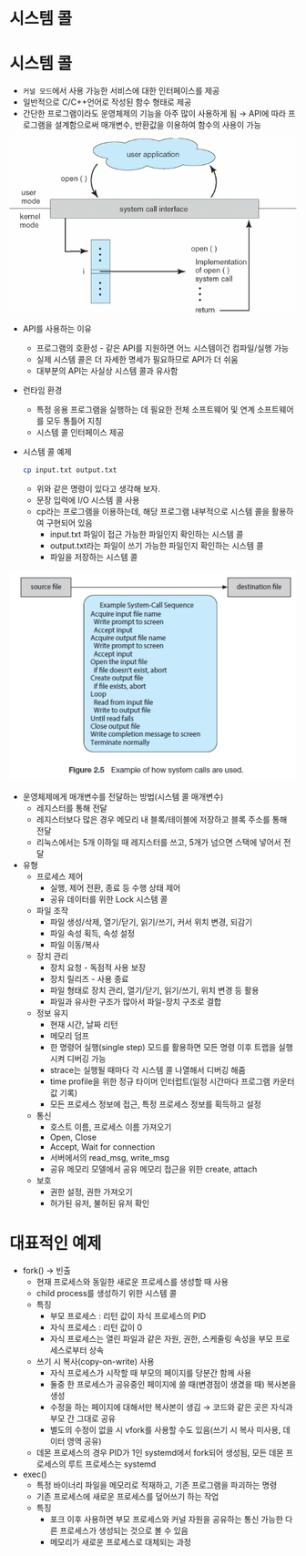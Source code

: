 # 시스템 콜

# 시스템 콜

- `커널 모드`에서 사용 가능한 서비스에 대한 인터페이스를 제공
- 일반적으로 C/C++언어로 작성된 함수 형태로 제공
- 간단한 프로그램이라도 운영체제의 기능을 아주 많이 사용하게 됨 → API에 따라 프로그램을 설계함으로써 매개변수, 반환값을 이용하여 함수의 사용이 가능

![syscall](images/syscall.png)

- API를 사용하는 이유
    - 프로그램의 호환성 - 같은 API를 지원하면 어느 시스템이건 컴파일/실행 가능
    - 실제 시스템 콜은 더 자세한 명세가 필요하므로 API가 더 쉬움
    - 대부분의 API는 사실상 시스템 콜과 유사함
- 런타임 환경
    - 특정 응용 프로그램을 실행하는 데 필요한 전체 소프트웨어 및 연계 소프트웨어를 모두 통틀어 지칭
    - 시스템 콜 인터페이스 제공
- 시스템 콜 예제
    
    ```bash
    cp input.txt output.txt
    ```
    
    - 위와 같은 명령이 있다고 생각해 보자.
    - 문장 입력에 I/O 시스템 콜 사용
    - cp라는 프로그램을 이용하는데, 해당 프로그램 내부적으로 시스템 콜을 활용하여 구현되어 있음
        - input.txt 파일이 접근 가능한 파일인지 확인하는 시스템 콜
        - output.txt라는 파일이 쓰기 가능한 파일인지 확인하는 시스템 콜
        - 파일을 저장하는 시스템 콜

![cp](images/cp.png)

- 운영체제에게 매개변수를 전달하는 방법(시스템 콜 매개변수)
    - 레지스터를 통해 전달
    - 레지스터보다 많은 경우 메모리 내 블록/테이블에 저장하고 블록 주소를 통해 전달
    - 리눅스에서는 5개 이하일 때 레지스터를 쓰고, 5개가 넘으면 스택에 넣어서 전달
- 유형
    - 프로세스 제어
        - 실행, 제어 전환, 종료 등 수행 상태 제어
        - 공유 데이터를 위한 Lock 시스템 콜
    - 파일 조작
        - 파일 생성/삭제, 열기/닫기, 읽기/쓰기, 커서 위치 변경, 되감기
        - 파일 속성 획득, 속성 설정
        - 파일 이동/복사
    - 장치 관리
        - 장치 요청 - 독점적 사용 보장
        - 장치 릴리즈 - 사용 종료
        - 파일 형태로 장치 관리, 열기/닫기, 읽기/쓰기, 위치 변경 등 활용
        - 파일과 유사한 구조가 많아서 파일-장치 구조로 결합
    - 정보 유지
        - 현재 시간, 날짜 리턴
        - 메모리 덤프
        - 한 명령어 실행(single step) 모드를 활용하면 모든 명령 이후 트랩을 실행시켜 디버깅 가능
        - strace는 실행될 때마다 각 시스템 콜 나열해서 디버깅 해줌
        - time profile을 위한 정규 타이머 인터럽트(일정 시간마다 프로그램 카운터 값 기록)
        - 모든 프로세스 정보에 접근, 특정 프로세스 정보를 획득하고 설정
    - 통신
        - 호스트 이름, 프로세스 이름 가져오기
        - Open, Close
        - Accept, Wait for connection
        - 서버에서의 read_msg, write_msg
        - 공유 메모리 모델에서 공유 메모리 접근을 위한 create, attach
    - 보호
        - 권한 설정, 권한 가져오기
        - 허가된 유저, 불허된 유저 확인

# 대표적인 예제

- fork() → 빈출
    - 현재 프로세스와 동일한 새로운 프로세스를 생성할 때 사용
    - child process를 생성하기 위한 시스템 콜
    - 특징
        - 부모 프로세스 : 리턴 값이 자식 프로세스의 PID
        - 자식 프로세스 : 리턴 값이 0
        - 자식 프로세스는 열린 파일과 같은 자원, 권한, 스케줄링 속성을 부모 프로세스로부터 상속
    - 쓰기 시 복사(copy-on-write) 사용
        - 자식 프로세스가 시작할 때 부모의 페이지를 당분간 함께 사용
        - 둘중 한 프로세스가 공유중인 페이지에 쓸 때(변경점이 생겼을 때) 복사본을 생성
        - 수정을 하는 페이지에 대해서만 복사본이 생김 → 코드와 같은 곳은 자식과 부모 간 그대로 공유
        - 별도의 수정이 없을 시 vfork를 사용할 수도 있음(쓰기 시 복사 미사용, 데이터 영역 공유)
    - 데몬 프로세스의 경우 PID가 1인 systemd에서 fork되어 생성됨, 모든 데몬 프로세스의 루트 프로세스는 systemd
- exec()
    - 특정 바이너리 파일을 메모리로 적재하고, 기존 프로그램을 파괴하는 명령
    - 기존 프로세스에 새로운 프로세스를 덮어쓰기 하는 작업
    - 특징
        - 포크 이후 사용하면 부모 프로세스와 커널 자원을 공유하는 통신 가능한 다른 프로세스가 생성되는 것으로 볼 수 있음
        - 메모리가 새로운 프로세스로 대체되는 과정